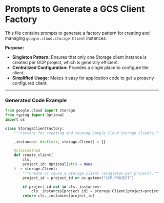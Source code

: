 # Prompts to Generate a GCS Client Factory

This file contains prompts to generate a factory pattern for creating and managing `google.cloud.storage.Client` instances.

**Purpose:**
- **Singleton Pattern:** Ensures that only one Storage client instance is created per GCP project, which is generally efficient.
- **Centralized Configuration:** Provides a single place to configure the client.
- **Simplified Usage:** Makes it easy for application code to get a properly configured client.

---

### Generated Code Example

```python
from google.cloud import storage
from typing import Optional
import os

class StorageClientFactory:
    """Factory for creating and reusing Google Cloud Storage clients."""

    _instances: dict[str, storage.Client] = {}

    @classmethod
    def create_client(
        cls,
        project_id: Optional[str] = None
    ) -> storage.Client:
        """Create or reuse a Storage client (singleton per project)."""
        project_id = project_id or os.getenv("GCP_PROJECT")

        if project_id not in cls._instances:
            cls._instances[project_id] = storage.Client(project=project_id)
        return cls._instances[project_id]

```